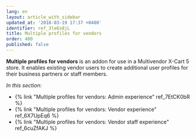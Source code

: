 ```yaml
---
lang: en
layout: article_with_sidebar
updated_at: '2018-03-19 17:37 +0400'
identifier: ref_3le6s8jL
title: Multiple profiles for vendors
order: 400
published: false
---
```

**Multiple profiles for vendors** is an addon for use in a Multivendor X-Cart 5 store. It enables existing vendor users to create additional user profiles for their business partners or staff members.

_In this section:_
   
   * {% link "Multiple profiles for vendors: Admin experience" ref_7EtCK0bR %}
   * {% link "Multiple profiles for vendors: Vendor experience" ref_6X7UpEq6 %}
   * {% link "Multiple profiles for vendors: Vendor staff experience" ref_6cuZfAKJ %}

